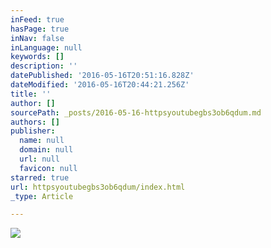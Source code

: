 ```yaml
---
inFeed: true
hasPage: true
inNav: false
inLanguage: null
keywords: []
description: ''
datePublished: '2016-05-16T20:51:16.828Z'
dateModified: '2016-05-16T20:44:21.256Z'
title: ''
author: []
sourcePath: _posts/2016-05-16-httpsyoutubegbs3ob6qdum.md
authors: []
publisher:
  name: null
  domain: null
  url: null
  favicon: null
starred: true
url: httpsyoutubegbs3ob6qdum/index.html
_type: Article

---
```

![](https://the-grid-user-content.s3-us-west-2.amazonaws.com/d9b42d40-7d91-4ad3-bb5b-7b6cff770291.jpg)